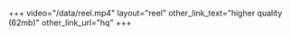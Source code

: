 +++
video="/data/reel.mp4"
layout="reel"
other_link_text="higher quality (62mb)"
other_link_url="hq"
+++
